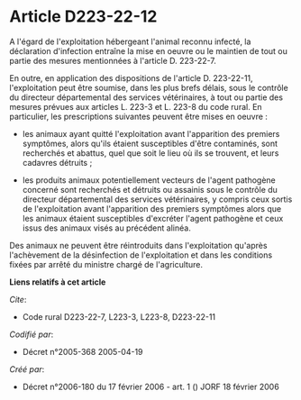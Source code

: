 # Article D223-22-12

A l'égard de l'exploitation hébergeant l'animal reconnu infecté, la déclaration d'infection entraîne la mise en oeuvre ou le
maintien de tout ou partie des mesures mentionnées à l'article D. 223-22-7.

En outre, en application des dispositions de l'article D. 223-22-11, l'exploitation peut être soumise, dans les plus brefs
délais, sous le contrôle du directeur départemental des services vétérinaires, à tout ou partie des mesures prévues aux
articles L. 223-3 et L. 223-8 du code rural. En particulier, les prescriptions suivantes peuvent être mises en oeuvre :

- les animaux ayant quitté l'exploitation avant l'apparition des premiers symptômes, alors qu'ils étaient susceptibles d'être
contaminés, sont recherchés et abattus, quel que soit le lieu où ils se trouvent, et leurs cadavres détruits ;

- les produits animaux potentiellement vecteurs de l'agent pathogène concerné sont recherchés et détruits ou assainis sous le
contrôle du directeur départemental des services vétérinaires, y compris ceux sortis de l'exploitation avant l'apparition des
premiers symptômes alors que les animaux étaient susceptibles d'excréter l'agent pathogène et ceux issus des animaux visés au
précédent alinéa.

Des animaux ne peuvent être réintroduits dans l'exploitation qu'après l'achèvement de la désinfection de l'exploitation et
dans les conditions fixées par arrêté du ministre chargé de l'agriculture.

**Liens relatifs à cet article**

_Cite_:

  - Code rural D223-22-7, L223-3, L223-8, D223-22-11

_Codifié par_:

  - Décret n°2005-368 2005-04-19

_Créé par_:

  - Décret n°2006-180 du 17 février 2006 - art. 1 () JORF 18 février 2006
